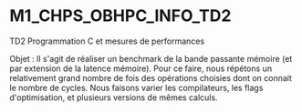 # M1_CHPS_OBHPC_INFO_TD2

TD2
Programmation C et mesures de performances

Objet :
Il s'agit de réaliser un benchmark de la bande passante mémoire (et par extension de la latence mémoire).
Pour ce faire, nous répétons un relativement grand nombre de fois des opérations choisies dont on connait le nombre de cycles.
Nous faisons varier les compilateurs, les flags d'optimisation, et plusieurs versions de mêmes calculs.
